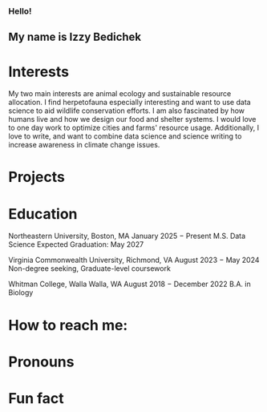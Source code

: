 ### Hello!

## My name is Izzy Bedichek

# Interests
My two main interests are animal ecology and sustainable resource allocation. I find herpetofauna especially interesting and want to use data science to aid wildlife conservation efforts. 
I am also fascinated by how humans live and how we design our food and shelter systems. I would love to one day work to optimize cities and farms' resource usage. Additionally, I love to write, and want to combine data science and science writing to increase awareness in climate change issues.

# Projects
# Education
Northeastern University, Boston, MA 	        					 January 2025 − Present
M.S. Data Science   						            Expected Graduation: May 2027


Virginia Commonwealth University, Richmond, VA		 	      August 2023 − May 2024
Non-degree seeking, Graduate-level coursework


Whitman College, Walla Walla, WA					                August 2018 − December 2022
B.A. in Biology								    
    

# How to reach me:
# Pronouns
# Fun fact



<!--
**IzzyBedic/IzzyBedic** is a ✨ _special_ ✨ repository because its `README.md` (this file) appears on your GitHub profile.
